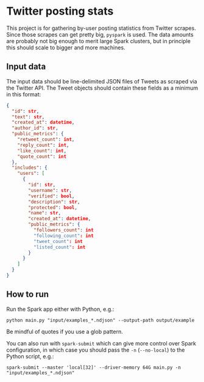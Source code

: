 # Twitter posting stats

This project is for gathering by-user posting statistics from Twitter scrapes. Since
those scrapes can get pretty big, `pyspark` is used. The data amounts are probably not
big enough to merit large Spark clusters, but in principle this should scale to bigger
and more machines.

## Input data
The input data should be line-delimited JSON files of Tweets as scraped via the Twitter
API. The Tweet objects should contain these fields as a minimum in this format:

```json
{
  "id": str,
  "text": str,
  "created_at": datetime,
  "author_id": str,
  "public_metrics": {
    "retweet_count": int,
    "reply_count": int,
    "like_count": int,
    "quote_count": int
  },
  "includes": {
    "users": [
      {
        "id": str,
        "username": str,
        "verified": bool,
        "description": str,
        "protected": bool,
        "name": str,
        "created_at": datetime,
        "public_metrics": {
          "followers_count": int
          "following_count": int
          "tweet_count": int
          "listed_count": int
        }
      }
    ]
  }
}
```

## How to run
Run the Spark app either with Python, e.g.:

```
python main.py "input/examples_*.ndjson" --output-path output/example
```

Be mindful of quotes if you use a glob pattern.

You can also run with `spark-submit` which can give more control over Spark 
configuration, in which case you should pass the `-n` (`--no-local`) to the Python
script, e.g.:

```
spark-submit --master 'local[32]' --driver-memory 64G main.py -n "input/examples_*.ndjson"
```